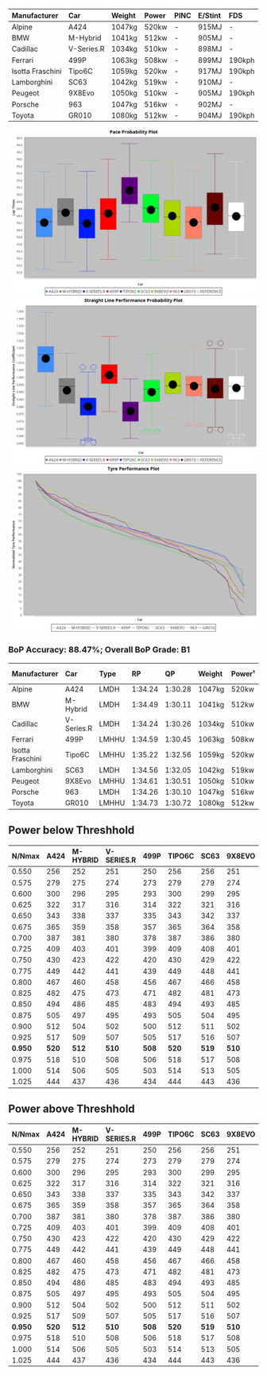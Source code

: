 | Manufacturer     | Car        | Weight | Power | PINC    | E/Stint | FDS     |
|:-|:-|:-|:-|:-|:-|:-|
| Alpine           | A424       | 1047kg | 520kw |    -    | 915MJ   |    -    |
| BMW              | M-Hybrid   | 1041kg | 512kw |    -    | 905MJ   |    -    |
| Cadillac         | V-Series.R | 1034kg | 510kw |    -    | 898MJ   |    -    |
| Ferrari          | 499P       | 1063kg | 508kw |    -    | 899MJ   | 190kph  |
| Isotta Fraschini | Tipo6C     | 1059kg | 520kw |    -    | 917MJ   | 190kph  |
| Lamborghini      | SC63       | 1042kg | 519kw |    -    | 910MJ   |    -    |
| Peugeot          | 9X8Evo     | 1050kg | 510kw |    -    | 905MJ   | 190kph  |
| Porsche          | 963        | 1047kg | 516kw |    -    | 902MJ   |    -    |
| Toyota           | GR010      | 1080kg | 512kw |    -    | 904MJ   | 190kph  |

![PACECHART](./IMG/CUSTOM.png)
![STRAIGHTLINEPERFORMANCECHART](./IMG/CUSTOM_sp.png)
![TYREPERFORMANCECHART](./IMG/CUSTOM_tw.png)

### BoP Accuracy: 88.47%; Overall BoP Grade: B1
| Manufacturer     | Car        | Type  | RP      | QP      | Weight | Power¹ | Threshhold | PINC    | Power² | E/Stint | AVG Vmax  | FDS     | RDLC | L/Stint | BOP-Grade | Model Accuracy | Model Points | Match%  | SimDiff |
|:-|:-|:-|:-|:-|:-|:-|:-|:-|:-|:-|:-|:-|:-|:-|:-|:-|:-|:-|:-|
| Alpine           | A424       | LMDH  | 1:34.24 | 1:30.28 | 1047kg | 520kw  | 210.0kph   |    -    | 520kw  |  915MJ  | 314.94kph |    -    | 1.01 | 37      | -B1       | 86.43%         | 618          | 88.51%  | ±0.05s  |
| BMW              | M-Hybrid   | LMDH  | 1:34.49 | 1:30.11 | 1041kg | 512kw  | 210.0kph   |    -    | 512kw  |  905MJ  | 310.95kph |    -    | 1.02 | 37      | +A2       | 93.77%         | 1672         | 92.66%  | ±0.16s  |
| Cadillac         | V-Series.R | LMDH  | 1:34.24 | 1:30.26 | 1034kg | 510kw  | 210.0kph   |    -    | 510kw  |  898MJ  | 308.21kph |    -    | 1.03 | 37      | -A2       | 83.12%         | 1921         | 90.87%  | ±0.38s  |
| Ferrari          | 499P       | LMHHU | 1:34.59 | 1:30.45 | 1063kg | 508kw  | 210.0kph   |    -    | 508kw  |  899MJ  | 310.76kph | 190kph  | 1.02 | 37      | ~A1       | 69.49%         | 1950         | 100.00% | ±0.40s  |
| Isotta Fraschini | Tipo6C     | LMHHU | 1:35.22 | 1:32.56 | 1059kg | 520kw  | 210.0kph   |    -    | 520kw  |  917MJ  | 308.69kph | 190kph  | 1.05 | 37      | +Ω1       | 73.56%         | 64           | 35.39%  | ±0.21s  |
| Lamborghini      | SC63       | LMDH  | 1:34.56 | 1:32.05 | 1042kg | 519kw  | 210.0kph   |    -    | 519kw  |  910MJ  | 311.35kph |    -    | 1.04 | 37      | ~A1       | 95.82%         | 459          | 95.33%  | ±0.13s  |
| Peugeot          | 9X8Evo     | LMHHU | 1:34.61 | 1:30.51 | 1050kg | 510kw  | 210.0kph   |    -    | 510kw  |  905MJ  | 310.92kph | 190kph  | 1.01 | 37      | ~A1       | 66.97%         | 221          | 100.00% | ±0.46s  |
| Porsche          | 963        | LMDH  | 1:34.26 | 1:30.10 | 1047kg | 516kw  | 210.0kph   |    -    | 516kw  |  902MJ  | 311.15kph |    -    | 1.01 | 37      | -A2       | 81.02%         | 5243         | 93.45%  | ±0.37s  |
| Toyota           | GR010      | LMHHU | 1:34.73 | 1:30.72 | 1080kg | 512kw  | 210.0kph   |    -    | 512kw  |  904MJ  | 308.58kph | 190kph  | 1.01 | 37      | ~A1       | 73.70%         | 2701         | 100.00% | ±0.23s  |

## Power below Threshhold
| N/Nmax    | A424    | M-HYBRID | V-SERIES.R | 499P    | TIPO6C  | SC63    | 9X8EVO  | 963     | GR010   |
|:-|:-|:-|:-|:-|:-|:-|:-|:-|:-|
|  0.550    |  256    |  252     |  251       |  250    |  256    |  256    |  251    |  254    |  252    |
|  0.575    |  279    |  275     |  274       |  273    |  279    |  279    |  274    |  277    |  275    |
|  0.600    |  300    |  296     |  295       |  293    |  300    |  299    |  295    |  298    |  296    |
|  0.625    |  322    |  317     |  316       |  314    |  322    |  321    |  316    |  319    |  317    |
|  0.650    |  343    |  338     |  337       |  335    |  343    |  342    |  337    |  340    |  338    |
|  0.675    |  365    |  359     |  358       |  357    |  365    |  364    |  358    |  362    |  359    |
|  0.700    |  387    |  381     |  380       |  378    |  387    |  386    |  380    |  384    |  381    |
|  0.725    |  409    |  403     |  401       |  399    |  409    |  408    |  401    |  406    |  403    |
|  0.750    |  430    |  423     |  422       |  420    |  430    |  429    |  422    |  427    |  423    |
|  0.775    |  449    |  442     |  441       |  439    |  449    |  448    |  441    |  446    |  442    |
|  0.800    |  467    |  460     |  458       |  456    |  467    |  466    |  458    |  463    |  460    |
|  0.825    |  482    |  475     |  473       |  471    |  482    |  481    |  473    |  478    |  475    |
|  0.850    |  494    |  486     |  485       |  483    |  494    |  493    |  485    |  490    |  486    |
|  0.875    |  505    |  497     |  495       |  493    |  505    |  504    |  495    |  501    |  497    |
|  0.900    |  512    |  504     |  502       |  500    |  512    |  511    |  502    |  508    |  504    |
|  0.925    |  517    |  509     |  507       |  505    |  517    |  516    |  507    |  513    |  509    |
| **0.950** | **520** | **512**  | **510**    | **508** | **520** | **519** | **510** | **516** | **512** |
|  0.975    |  518    |  510     |  508       |  506    |  518    |  517    |  508    |  514    |  510    |
|  1.000    |  514    |  506     |  505       |  503    |  514    |  513    |  505    |  510    |  506    |
|  1.025    |  444    |  437     |  436       |  434    |  444    |  443    |  436    |  441    |  437    |

## Power above Threshhold
| N/Nmax    | A424    | M-HYBRID | V-SERIES.R | 499P    | TIPO6C  | SC63    | 9X8EVO  | 963     | GR010   |
|:-|:-|:-|:-|:-|:-|:-|:-|:-|:-|
|  0.550    |  256    |  252     |  251       |  250    |  256    |  256    |  251    |  254    |  252    |
|  0.575    |  279    |  275     |  274       |  273    |  279    |  279    |  274    |  277    |  275    |
|  0.600    |  300    |  296     |  295       |  293    |  300    |  299    |  295    |  298    |  296    |
|  0.625    |  322    |  317     |  316       |  314    |  322    |  321    |  316    |  319    |  317    |
|  0.650    |  343    |  338     |  337       |  335    |  343    |  342    |  337    |  340    |  338    |
|  0.675    |  365    |  359     |  358       |  357    |  365    |  364    |  358    |  362    |  359    |
|  0.700    |  387    |  381     |  380       |  378    |  387    |  386    |  380    |  384    |  381    |
|  0.725    |  409    |  403     |  401       |  399    |  409    |  408    |  401    |  406    |  403    |
|  0.750    |  430    |  423     |  422       |  420    |  430    |  429    |  422    |  427    |  423    |
|  0.775    |  449    |  442     |  441       |  439    |  449    |  448    |  441    |  446    |  442    |
|  0.800    |  467    |  460     |  458       |  456    |  467    |  466    |  458    |  463    |  460    |
|  0.825    |  482    |  475     |  473       |  471    |  482    |  481    |  473    |  478    |  475    |
|  0.850    |  494    |  486     |  485       |  483    |  494    |  493    |  485    |  490    |  486    |
|  0.875    |  505    |  497     |  495       |  493    |  505    |  504    |  495    |  501    |  497    |
|  0.900    |  512    |  504     |  502       |  500    |  512    |  511    |  502    |  508    |  504    |
|  0.925    |  517    |  509     |  507       |  505    |  517    |  516    |  507    |  513    |  509    |
| **0.950** | **520** | **512**  | **510**    | **508** | **520** | **519** | **510** | **516** | **512** |
|  0.975    |  518    |  510     |  508       |  506    |  518    |  517    |  508    |  514    |  510    |
|  1.000    |  514    |  506     |  505       |  503    |  514    |  513    |  505    |  510    |  506    |
|  1.025    |  444    |  437     |  436       |  434    |  444    |  443    |  436    |  441    |  437    |
